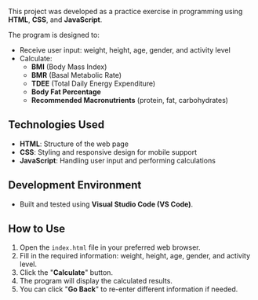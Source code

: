 This project was developed as a practice exercise in programming using  
**HTML**, **CSS**, and **JavaScript**.

The program is designed to:
- Receive user input: weight, height, age, gender, and activity level
- Calculate:
  - **BMI** (Body Mass Index)
  - **BMR** (Basal Metabolic Rate)
  - **TDEE** (Total Daily Energy Expenditure)
  - **Body Fat Percentage**
  - **Recommended Macronutrients** (protein, fat, carbohydrates)

## Technologies Used

- **HTML**: Structure of the web page
- **CSS**: Styling and responsive design for mobile support
- **JavaScript**: Handling user input and performing calculations

## Development Environment

- Built and tested using **Visual Studio Code (VS Code)**.

## How to Use

1. Open the `index.html` file in your preferred web browser.
2. Fill in the required information: weight, height, age, gender, and activity level.
3. Click the "**Calculate**" button.
4. The program will display the calculated results.
5. You can click "**Go Back**" to re-enter different information if needed.

